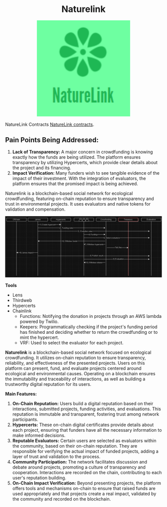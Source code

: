 <h1 align="center">Naturelink</h1>
<p align="center">
  <img src="https://github.com/chrisarevalo11/NatureLink/blob/main/images/logo.png" width="300" title="Green Gate Name Logo">
</p>

NatureLink Contracts [NatureLink contracts](https://github.com/salviega/naturelink-contracts).

## Pain Points Being Addressed:

1. **Lack of Transparency:** A major concern in crowdfunding is knowing exactly how the funds are being utilized. The platform ensures transparency by utilizing Hypercerts, which provide clear details about the project and its financing.
2. **Impact Verification:** Many funders wish to see tangible evidence of the impact of their investment. With the integration of evaluators, the platform ensures that the promised impact is being achieved.


Naturelink is a blockchain-based social network for ecological crowdfunding, featuring on-chain reputation to ensure transparency and trust in environmental projects. It uses evaluators and native tokens for validation and compensation.

<p align="center">
  <img src="https://github.com/chrisarevalo11/NatureLink/blob/main/images/natureLinkDiagram.png" width="800 " title="Green Gate Name Logo">
</p>

**Tools**
- Lens
- Thirdweb 
- Hypercerts
- Chainlink
   - Functions: Notifying the donation in projects through an AWS lambda powered by Twilio.
   - Keepers: Programmatically checking if the project's funding period has finished and deciding whether to return the crowdfunding or to mint the hypercert.
   - VRF: Used to select the evaluator for each project.


**Naturelink** is a blockchain-based social network focused on ecological crowdfunding. It utilizes on-chain reputation to ensure transparency, reliability, and effectiveness of the presented projects. Users on this platform can present, fund, and evaluate projects centered around ecological and environmental causes. Operating on a blockchain ensures the immutability and traceability of interactions, as well as building a trustworthy digital reputation for its users.

**Main Features:**

1. **On-Chain Reputation:** Users build a digital reputation based on their interactions, submitted projects, funding activities, and evaluations. This reputation is immutable and transparent, fostering trust among network participants.
2. **Hypercerts:** These on-chain digital certificates provide details about each project, ensuring that funders have all the necessary information to make informed decisions.
3. **Reputable Evaluators:** Certain users are selected as evaluators within the community, based on their on-chain reputation. They are responsible for verifying the actual impact of funded projects, adding a layer of trust and validation to the process.
4. **Community Participation:** The network facilitates discussion and debate around projects, promoting a culture of transparency and cooperation. Interactions are recorded on the chain, contributing to each user's reputation building.
5. **On-Chain Impact Verification:** Beyond presenting projects, the platform offers tools and mechanisms on-chain to ensure that raised funds are used appropriately and that projects create a real impact, validated by the community and recorded on the blockchain.
